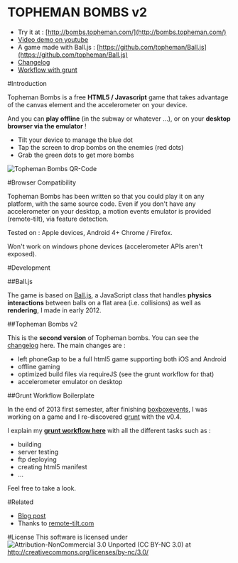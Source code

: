 TOPHEMAN BOMBS v2
=================

* Try it at : [http://bombs.topheman.com/](http://bombs.topheman.com/)
* [Video demo on youtube](http://youtu.be/PEw9Kkko4xU "Video demo on youtube")
* A game made with Ball.js : [https://github.com/topheman/Ball.js](https://github.com/topheman/Ball.js)
* [Changelog](https://github.com/topheman/bombs/blob/master/CHANGELOG.md)
* [Workflow with grunt](https://github.com/topheman/bombs/blob/master/GRUNTWORKFLOW.md)

#Introduction

Topheman Bombs is a free __HTML5 / Javascript__ game that takes advantage of the canvas element and the accelerometer on your device.

And you can **play offline** (in the subway or whatever ...), or on your **desktop browser via the emulator** !

* Tilt your device to manage the blue dot
* Tap the screen to drop bombs on the enemies (red dots)
* Grab the green dots to get more bombs

![Topheman Bombs QR-Code](http://bombs.topheman.com/alternate/bombs-topheman-com-qrcode-bandeau.png)

#Browser Compatibility

Topheman Bombs has been written so that you could play it on any platform, with the same source code. Even if you don't have any accelerometer on your desktop, a motion events emulator is provided (remote-tilt), via feature detection.

Tested on : Apple devices, Android 4+ Chrome / Firefox.

Won't work on windows phone devices (accelerometer APIs aren't exposed).

#Development

##Ball.js

The game is based on [Ball.js](https://github.com/topheman/Ball.js), a JavaScript class that handles __physics interactions__ between balls on a flat area (i.e. collisions) as well as __rendering__, I made in early 2012.

##Topheman Bombs v2

This is the __second version__ of Topheman bombs. You can see the [changelog](CHANGELOG.md) here. The main changes are :

* left phoneGap to be a full html5 game supporting both iOS and Android
* offline gaming
* optimized build files via requireJS (see the grunt workflow for that)
* accelerometer emulator on desktop

##Grunt Workflow Boilerplate

In the end of 2013 first semester, after finishing [boxboxevents](https://github.com/topheman/boxbox), I was working on a game and I re-discovered [grunt](http://gruntjs.com/) with the v0.4.

I explain my __[grunt workflow here](GRUNTWORKFLOW.md)__ with all the different tasks such as :

* building
* server testing
* ftp deploying
* creating html5 manifest
* …

Feel free to take a look.

#Related

* [Blog post](http://blog.topheman.com/2013/08/24/topheman-bombs-v2-refonte-full-html5-javascript/)
* Thanks to [remote-tilt.com](http://remote-tilt.com/)

#License
This software is licensed under ![Attribution-NonCommercial 3.0 Unported (CC BY-NC 3.0)](http://i.creativecommons.org/l/by-nc/3.0/88x31.png)
at http://creativecommons.org/licenses/by-nc/3.0/
